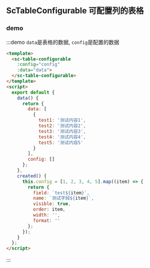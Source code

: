 <script>
  export default {
    data() {
      return {
        data: [
          {
            test1: '测试内容1',
            test2: '测试内容2',
            test3: '测试内容3',
            test4: '测试内容4',
            test5: '测试内容5'
          }
        ],
        config: []
      };
    },
    created() {
      this.config = [1, 2, 3, 4, 5].map((item) => {
        return {
          field: `test${item}`,
          name: `测试字段${item}`,
          visible: true,
          order: item,
          width: '',
          format: ''
        };
      });
    }
  };
</script>

## ScTableConfigurable 可配置列的表格

### demo
:::demo `data`是表格的数据, `config`是配置的数据
```html
<template>
  <sc-table-configurable
    :config="config"
    :data="data">
  </sc-table-configurable>
</template>
<script>
  export default {
    data() {
      return {
        data: [
          {
            test1: '测试内容1',
            test2: '测试内容2',
            test3: '测试内容3',
            test4: '测试内容4',
            test5: '测试内容5'
          }
        ],
        config: []
      };
    },
    created() {
      this.config = [1, 2, 3, 4, 5].map((item) => {
        return {
          field: `test${item}`,
          name: `测试字段${item}`,
          visible: true,
          order: item,
          width: '',
          format: ''
        };
      });
    }
  };
</script>
```
:::

